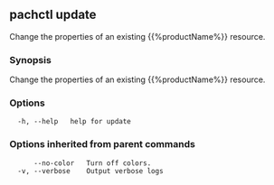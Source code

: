 ## pachctl update

Change the properties of an existing {{%productName%}} resource.

### Synopsis

Change the properties of an existing {{%productName%}} resource.

### Options

```
  -h, --help   help for update
```

### Options inherited from parent commands

```
      --no-color   Turn off colors.
  -v, --verbose    Output verbose logs
```

